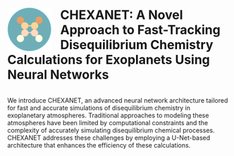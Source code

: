 <div align="left">
  <img src="Figures/logo_chexanet.png" alt="CHEXANET Logo" width="100" style="float: left; margin-right: 20px;">
  <h1>CHEXANET: A Novel Approach to Fast-Tracking Disequilibrium 
    Chemistry Calculations for Exoplanets Using Neural Networks</h1>
</div>

<div style="clear: both;"></div>

<p>
  We introduce CHEXANET, an advanced neural network architecture tailored for fast and accurate simulations of disequilibrium chemistry in exoplanetary atmospheres. Traditional approaches to modeling these atmospheres have been limited by computational constraints and the complexity of accurately simulating disequilibrium chemical processes. CHEXANET addresses these challenges by employing a U-Net-based architecture that enhances the efficiency of these calculations.
</p>

